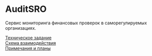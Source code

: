 # AuditSRO

Сервис мониторинга финансовых проверок в саморегулируемых организациях.

[Техническое задание](./docs/technical_requirements.md)  
[Схема взаимодействия](./docs/interaction_scheme.md)   
[Примечания и планы](./docs/notes.md)
